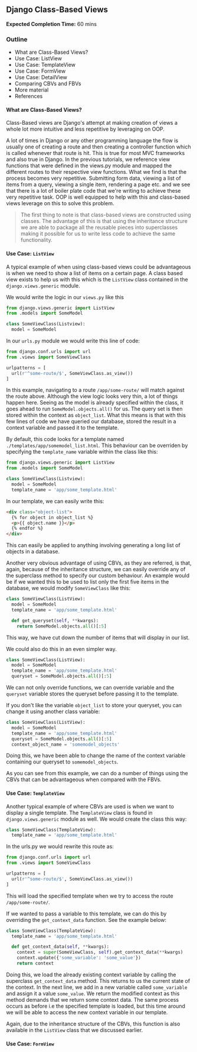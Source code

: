 ## Django Class-Based Views

**Expected Completion Time:** 60 mins

### Outline

- What are Class-Based Views?
- Use Case: ListView
- Use Case: TemplateView
- Use Case: FormView
- Use Case: DetailView
- Comparing CBVs and FBVs
- More material
- References

#### What are Class-Based Views?

Class-Based views are Django's attempt at making creation of views a whole lot more intuitive and less repetitive by leveraging on OOP.

A lot of times in Django or any other programming language the flow is usually one of creating a route and then creating a controller function which is called whenever that route is hit. This is true for most MVC frameworks and also true in Django. In the previous tutorials, we reference view functions that were defined in the views.py module and mapped the different routes to their respective view functions. What we find is that the process becomes very repetitive. Submitting form data, viewing a list of items from a query, viewing a single item, rendering a page etc. and we see that there is a lot of boiler plate code that we're writing to achieve these very repetitive task. OOP is well equipped to help with this and class-based views leverage on this to solve this problem.

> The first thing to note is that class-based views are constructed using classes. The advantage of this is that using the inheritance structure we are able to package all the reusable pieces into superclasses making it possible for us to write less code to achieve the same functionality.

#### Use Case: `ListView`

A typical example of when using class-based views could be advantageous is when we need to show a list of items on a certain page. A class based view exists to help us with this which is the `ListView` class contained in the `django.views.generic` module.

We would write the logic in our `views.py` like this

```python
from django.views.generic import ListView
from .models import SomeModel

class SomeViewClass(Listview):
  model = SomeModel
```

In our `urls.py` module we would write this line of code:

```python
from django.conf.urls import url
from .views import SomeViewClass

urlpatterns = [
  url(r'^some-route/$', SomeViewClass.as_view())
]
```

In this example, navigating to a route `/app/some-route/` will match against the route above. Although the view logic looks very thin, a lot of things happen here. Seeing as the model is already specified within the class, it goes ahead to run `SomeModel.objects.all()` for us. The query set is then stored within the context as `object_list`. What this means is that with this few lines of code we have queried our database, stored the result in a context variable and passed it to the template.

By default, this code looks for a template named `./templates/app/somemodel_list.html`. This behaviour can be overriden by specifying the `template_name` variable within the class like this:

```python
from django.views.generic import ListView
from .models import SomeModel

class SomeViewClass(Listview):
  model = SomeModel
  template_name = 'app/some_template.html'
```

In our template, we can easily write this:

```html
<div class="object-list">
  {% for object in object_list %}
  <p>{{ object.name }}</p>
  {% endfor %}
</div>
```

This can easily be applied to anything involving generating a long list of objects in a database.

Another very obvious advantage of using CBVs, as they are referred, is that, again, because of the inheritance structure, we can easily override any of the superclass method to specify our custom behaviour. An example would be if we wanted this to be used to list only the first five items in the database, we would modify `SomeViewClass` like this:

```python
class SomeViewClass(ListView):
  model = SomeModel
  template_name = 'app/some_template.html'

  def get_queryset(self, **kwargs):
    return SomeModel.objects.all()[:5]
```

This way, we have cut down the number of items that will display in our list.

We could also do this in an even simpler way.

```python
class SomeViewClass(ListView):
  model = SomeModel
  template_name = 'app/some_template.html'
  queryset = SomeModel.objects.all()[:5]
```

We can not only override functions, we can override variable and the `queryset` variable stores the queryset before passing it to the template.

If you don't like the variable `object_list` to store your queryset, you can change it using another class variable:

```python
class SomeViewClass(ListView):
  model = SomeModel
  template_name = 'app/some_template.html'
  queryset = SomeModel.objects.all()[:5]
  context_object_name = 'somemodel_objects'
```

Doing this, we have been able to change the name of the context variable containing our queryset to `somemodel_objects`.

As you can see from this example, we can do a number of things using the CBVs that can be advantageous when compared with the FBVs.

#### Use Case: `TemplateView`

Another typical example of where CBVs are used is when we want to display a single template. The `TemplateView` class is found in `django.views.generic` module as well. We would create the class this way:

```python
class SomeViewClass(TemplateView):
  template_name = 'app/some_template.html'
```

In the urls.py we would rewrite this route as:

```python
from django.conf.urls import url
from .views import SomeViewClass

urlpatterns = [
  url(r'^some-route/$', SomeViewClass.as_view())
]
```

This will load the specified template when we try to access the route `/app/some-route/`.

If we wanted to pass a variable to this template, we can do this by overriding the `get_context_data` function. See the example below:

```python
class SomeViewClass(TemplateView):
  template_name = 'app/some_template.html'

  def get_context_data(self, **kwargs):
    context = super(SomeViewClass, self).get_context_data(**kwargs)
    context.update({'some_variable': 'some_value'})
    return context
```

Doing this, we load the already existing context variable by calling the superclass `get_context_data` method. This returns to us the current state of the context. In the next line, we add in a new variable called `some_variable` and assign it a value `some_value`. We return the modified context as this method demands that we return some context data. The same process occurs as before i.e the specified template is loaded, but this time around we will be able to access the new context variable in our template.

Again, due to the inheritance structure of the CBVs, this function is also available in the `ListView` class that we discussed earlier.

#### Use Case: `FormView`
